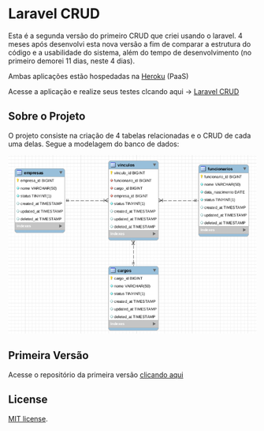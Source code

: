 # Laravel CRUD

Esta é a segunda versão do primeiro CRUD que criei usando o laravel. 4 meses após desenvolvi esta nova versão a fim de comparar a estrutura do código e a usabilidade do sistema, além do tempo de desenvolvimento (no primeiro demorei 11 dias, neste 4 dias).

Ambas aplicações estão hospedadas na [Heroku](https://heroku.com/about) (PaaS)

Acesse a aplicação e realize seus testes clcando aqui -> [Laravel CRUD](https://laravel-crud-samuel.herokuapp.com/)

## Sobre o Projeto

O projeto consiste na criação de 4 tabelas relacionadas e o CRUD de cada uma delas. Segue a modelagem do banco de dados:

![MODELO DO BANCO](https://raw.githubusercontent.com/SamuelNunesDev/laravel-crud/main/_docs/diagram.png)

## Primeira Versão

Acesse o repositório da primeira versão [clicando aqui](https://github.com/SamuelNunesDev/first-laravel-crud)

## License

[MIT license](https://opensource.org/licenses/MIT).
